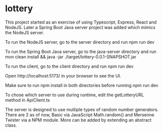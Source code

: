 # lottery

 This project started as an exercise of using Typescript, Express, React and NodeJS. Later a Spring Boot Java server project was added which mimics the NodeJS server.

 To run the NodeJS server, go to the server directory and run npm run dev

 To run the Spring Boot Java server, go to the java-server directory and run mvn clean install && java -jar ./target/lottery-0.0.1-SNAPSHOT.jar

 To run the client, go to the client directory and run npm run dev

 Open http://localhost:5173/ in your browser to see the UI.

 Make sure to run npm install in both directories before running npm run dev

 To chose which server to use during runtime, edit the getLotteryURL method in ApiClient.ts

 The server is designed to use multiple types of random number generators. There are 2 as of now, Basic via JavaScript Math.random() and Mersenne Twister via a NPM module. More can be added by extending an abstract class.
 